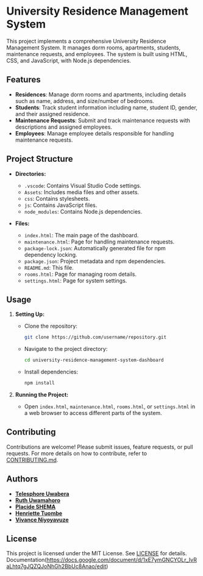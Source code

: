 # University Residence Management System

This project implements a comprehensive University Residence Management System. It manages dorm rooms, apartments, students, maintenance requests, and employees. The system is built using HTML, CSS, and JavaScript, with Node.js dependencies.

## Features

- **Residences**: Manage dorm rooms and apartments, including details such as name, address, and size/number of bedrooms.
- **Students**: Track student information including name, student ID, gender, and their assigned residence.
- **Maintenance Requests**: Submit and track maintenance requests with descriptions and assigned employees.
- **Employees**: Manage employee details responsible for handling maintenance requests.

## Project Structure

- **Directories:**
  - `.vscode`: Contains Visual Studio Code settings.
  - `Assets`: Includes media files and other assets.
  - `css`: Contains stylesheets.
  - `js`: Contains JavaScript files.
  - `node_modules`: Contains Node.js dependencies.

- **Files:**
  - `index.html`: The main page of the dashboard.
  - `maintenance.html`: Page for handling maintenance requests.
  - `package-lock.json`: Automatically generated file for npm dependency locking.
  - `package.json`: Project metadata and npm dependencies.
  - `README.md`: This file.
  - `rooms.html`: Page for managing room details.
  - `settings.html`: Page for system settings.

## Usage

1. **Setting Up:**
   - Clone the repository:
     ```bash
     git clone https://github.com/username/repository.git
     ```
   - Navigate to the project directory:
     ```bash
     cd university-residence-management-system-dashboard
     ```
   - Install dependencies:
     ```bash
     npm install
     ```

2. **Running the Project:**
   - Open `index.html`, `maintenance.html`, `rooms.html`, or `settings.html` in a web browser to access different parts of the system.

## Contributing

Contributions are welcome! Please submit issues, feature requests, or pull requests. For more details on how to contribute, refer to [CONTRIBUTING.md](CONTRIBUTING.md).

## Authors

- **[Telesphore Uwabera](https://github.com/TelesphoreUwabera)**
- **[Ruth Uwamahoro](https://github.com/Ruthuwamahoro)**
- **[Placide SHEMA](https://github.com/PSHEMA)**
- **[Henriette Tuombe](https://github.com/henriettetuombe)**
- **[Vivance Niyoyavuze](https://github.com/vivanceA)**

## License

This project is licensed under the MIT License. See [LICENSE](LICENSE) for details.
Documentation(https://docs.google.com/document/d/1xE7ymGNCYOLr_IvRaLhtq7gJQZQJoNhGh2BbUc8Anao/edit)
